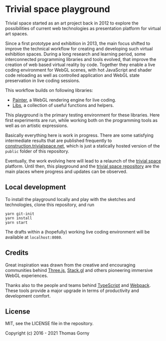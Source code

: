# Trivial space playground

Trivial space started as an art project back in 2012 to explore the
possibilities of current web technologies as presentation platform for virtual
art spaces.

Since a first prototype and exhibition in 2013, the main focus shifted to
improve the technical workflow for creating and developing such virtual
exhibition spaces. During a long research and learning period, some
interconnected programming libraries and tools evolved, that improve the
creation of web based virtual reality by code. Together they enable a live
coding environment for WebGL scenes, with hot JavaScript and shader code
reloading as well as controlled application and WebGL state preservation in live
coding sessions.

This workflow builds on following libraries:

- [Painter](https://github.com/trivial-space/painter), a WebGL rendering engine
  for live coding.
- [Libs](https://github.com/trivial-space/libs), a collection of useful
  functions and helpers.

This playground is the primary testing environment for these libraries. Here
first experiments are run, while working both on the programming tools as well
as on artistic expressions.

Basically everything here is work in progress. There are some satisfying
intermediate results that are published frequently to
[construction.trivialspace.net](https://construction.trivialspace.net), which is
just a statically hosted version of the `public` folder of this repository.

Eventually, the work evolving here will lead to a relaunch of the
[trivial space](https://trivialspace.net) platform. Until then, this playground
and the [trivial space repository](https://github.com/trivial-space) are the
main places where progress and updates can be observed.

## Local development

To install the playground locally and play with the sketches and technologies,
clone this repository, and run

    yarn git-init
    yarn install
    yarn start

The drafts within a (hopefully) working live coding environment will be
available at `localhost:8080`.

## Credits

Great inspiration was drawn from the creative and encouraging communities behind
[Three.js](https://threejs.org/), [Stack.gl](https://github.com/stackgl) and
others pioneering immersive WebGL experiences.

Thanks also to the people and teams behind
[TypeScript](https://github.com/Microsoft/TypeScript) and
[Webpack](https://github.com/webpack/webpack). These tools provide a major
upgrade in terms of productivity and development comfort.

## License

MIT, see the LICENSE file in the repository.

Copyright (c) 2016 - 2021 Thomas Gorny
